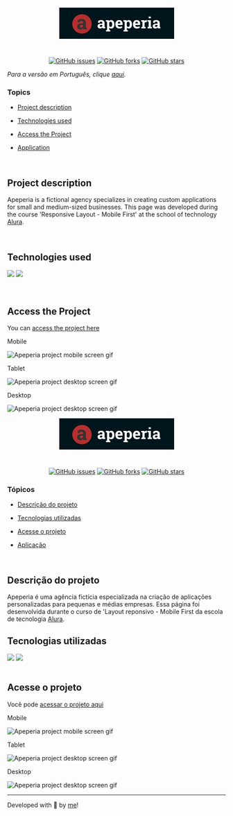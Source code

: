 <p align='center'> <img src="./src/apeperia.jpg" alt="the application logo"> </p>

<h1></h1>

<div align='center'>
	<a href="https://github.com/Caroline-Barbosa-Vilar/apeperia-project/issues"><img alt="GitHub issues" src="https://img.shields.io/github/issues/Caroline-Barbosa-Vilar/apeperia-project"></a>
	<a href="https://github.com/Caroline-Barbosa-Vilar/apeperia-project/network"><img alt="GitHub forks" src="https://img.shields.io/github/forks/Caroline-Barbosa-Vilar/apeperia-project"></a>
	<a href="https://github.com/Caroline-Barbosa-Vilar/apeperia-project/stargazers"><img alt="GitHub stars" src="https://img.shields.io/github/stars/Caroline-Barbosa-Vilar/apeperia-project"></a>
</div>


_Para a versão em Português, clique [aqui](#portuguese)._


### Topics

- [Project description](#project-description)

- [Technologies used](#technologies-used)

<!-- - [What I learned](#what-I-learned)  -->

- [Access the Project](#access-the-project)

- [Application](#aplication)

<br>

## Project description

<p align="justify">

Apeperia is a fictional agency specializes in creating custom applications for small and medium-sized businesses. This page was developed during the course 'Responsive Layout - Mobile First' at the school of technology [Alura](https://www.alura.com.br).

</p>

<br>

## Technologies used

<div>
  <img src="https://img.shields.io/badge/HTML5-E34F26?style=for-the-badge&logo=html5&logoColor=white">
  <img src="https://img.shields.io/badge/CSS3-1572B6?style=for-the-badge&logo=css3&logoColor=white">
</div>

<br>

<!-- ## What I learned

- ;
- .  -->

<br>

## Access the Project

You can [access the project here](https://caroline-barbosa-vilar.github.io/apeperia-project/) 

Mobile

<img src="./apeperia-mobile-screen.gif" alt="Apeperia project mobile screen gif">

Tablet 

<img src="./apeperia-tablet-screen.gif" alt="Apeperia project desktop screen gif">

Desktop 

<img src="./apeperia-desktop-screen.gif" alt="Apeperia project desktop screen gif">

<br>

<div id="portuguese">

<p align='center'> <img src="./src/apeperia.jpg" alt="the application logo"> </p>


<h1></h1>


<div align='center'>
	<a href="https://github.com/Caroline-Barbosa-Vilar/apeperia-project/issues"><img alt="GitHub issues" src="https://img.shields.io/github/issues/Caroline-Barbosa-Vilar/apeperia-project"></a>
	<a href="https://github.com/Caroline-Barbosa-Vilar/apeperia-project/network"><img alt="GitHub forks" src="https://img.shields.io/github/forks/Caroline-Barbosa-Vilar/apeperia-project"></a>
	<a href="https://github.com/Caroline-Barbosa-Vilar/apeperia-project/stargazers"><img alt="GitHub stars" src="https://img.shields.io/github/stars/Caroline-Barbosa-Vilar/apeperia-project"></a>
</div>


### Tópicos 

- [Descrição do projeto](#descrição-do-projeto)

- [Tecnologias utilizadas](#tecnologias-utilizadas)

<!-- - [O que aprendi](#o-que-aprendi) -->

- [Acesse o projeto](#acesse-o-projeto)

- [Aplicação](#aplicação)


<br>

## Descrição do projeto 

<p align="justify">

Apeperia é uma agência fictícia especializada na criação de aplicações personalizadas para pequenas e médias empresas. Essa página foi desenvolvida durante o curso de 'Layout reponsivo - Mobile First da escola de tecnologia [Alura](https://www.alura.com.br).

</p>


## Tecnologias utilizadas

<div>
  <img src="https://img.shields.io/badge/HTML5-E34F26?style=for-the-badge&logo=html5&logoColor=white">
  <img src="https://img.shields.io/badge/CSS3-1572B6?style=for-the-badge&logo=css3&logoColor=white">
</div>


<!--## O que aprendi

- ;
- . -->

<br>

## Acesse o projeto

Você pode [acessar o projeto aqui](https://caroline-barbosa-vilar.github.io/apeperia-project/) 

Mobile

<img src="./apeperia-mobile-screen.gif" alt="Apeperia project mobile screen gif">

Tablet 

<img src="./apeperia-tablet-screen.gif" alt="Apeperia project desktop screen gif">

Desktop 

<img src="./apeperia-desktop-screen.gif" alt="Apeperia project desktop screen gif">


<hr>

Developed with 🧡 by [me](https://www.linkedin.com/in/carolinebarbosavilar/)!
